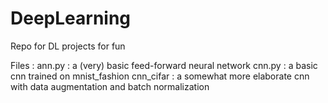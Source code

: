 # DeepLearning
Repo for DL projects for fun

Files : 
ann.py : a (very) basic feed-forward neural network
cnn.py : a basic cnn trained on mnist_fashion
cnn_cifar : a somewhat more elaborate cnn with data augmentation and batch normalization
